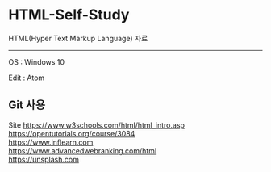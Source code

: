 ﻿# HTML-Self-Study

HTML(Hyper Text Markup Language) 자료


----------------------
OS : Windows 10

Edit : Atom

Git 사용
-----------------------

Site
https://www.w3schools.com/html/html_intro.asp<br>
https://opentutorials.org/course/3084<br>
https://www.inflearn.com<br>
https://www.advancedwebranking.com/html<br>
https://unsplash.com<br>
